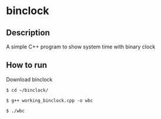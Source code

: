 binclock
========

## Description ##
A simple C++ program to show system time with binary clock

## How to run ##
Download binclock
```
$ cd ~/binclock/
```
```
$ g++ working_binclock.cpp -o wbc
```
```
$ ./wbc
```
